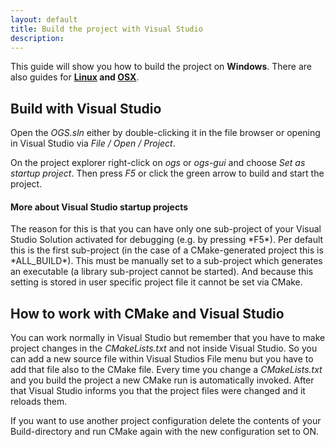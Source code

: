 ```yaml
---
layout: default
title: Build the project with Visual Studio
description:
---
```


<p class="intro">This guide will show you how to build the project on <strong>Windows</strong>. There are also guides for <strong><a href="{{site.baseurl}}/linux-build">Linux</a> and <a href="{{site.baseurl}}/mac-build">OSX</a></strong>.</p>

## Build with Visual Studio ##

Open the *OGS.sln* either by double-clicking it in the file browser or opening in Visual Studio via *File / Open / Project*.

On the project explorer right-click on *ogs* or *ogs-gui* and choose *Set as startup project*. Then press *F5* or click the green arrow to build and start the project.

<div class="more-info">
  <h4 class="compressed">More about Visual Studio startup projects</h4>
  <div class="more-content">
    <p>
      The reason for this is that you can have only one sub-project of your Visual Studio Solution activated for debugging (e.g. by pressing *F5*). Per default this is the first sub-project (in the case of a CMake-generated project this is *ALL_BUILD*). This must be manually set to a sub-project which generates an executable (a library sub-project cannot be started). And because this setting is stored in user specific project file it cannot be set via CMake.
    </p>
  </div>
</div>

## How to work with CMake and Visual Studio ##

You can work normally in Visual Studio but remember that you have to make project changes in the *CMakeLists.txt* and not inside Visual Studio. So you can add a new source file within Visual Studios File menu but you have to add that file also to the CMake file. Every time you change a *CMakeLists.txt* and you build the project a new CMake run is automatically invoked. After that Visual Studio informs you that the project files were changed and it reloads them.

If you want to use another project configuration delete the contents of your Build-directory and run CMake again with the new configuration set to ON.